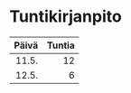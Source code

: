 Tuntikirjanpito
===============


| Päivä| Tuntia |
|-----:|-------:|
| 11.5.| 12     |
| 12.5.| 6      |
